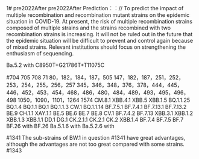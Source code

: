 1# pre2022After
pre2022After
Prediction：：//
To predict the impact of multiple recombination and recombination mutant strains on the epidemic situation in COVID-19. At present, the risk of multiple recombination strains composed of multiple strains and the strains recombined with two recombination strains is increasing. It will not be ruled out in the future that the epidemic situation will be difficult to prevent and control again because of mixed strains. Relevant institutions should focus on strengthening the enthusiasm of sequencing.


Ba.5.2   with   C8950T+G21786T+T11075C



#704 705 708 71 80，182，184，187，505
147，182，187，251，252，253，254，255，256，257
345，346，348，376，378，444，445，446，452，453，454，468，486，480，484，489，493，495，496，498
1050，1090，1101，1264       ?574
CM.8.1
XBB.4.1
XBB.5
XBB.1.5
BQ.1.1.25
BQ.1.4
BQ.1.1
BQ.1
BQ.1.1.3
CW.1
BQ.1.1.14
BF.7.5.1
BF.7.4.1
BF.7.13.1
BF.7.13.2
BE.9
CH.1.1
XAY.1.1
BE.5
BE.6
BE.7
BE.8
CV.1
BF.7.4.2
BF.7.13
XBB.3.1
XBB.1.2
XBB.1.3
XBB.1.1
DD.1
DG.1
CK.2.1.1
CK.2.1
CK.2
XBB.1.4
BF.7.4
BF.7.5
BF.7
BF.26        with
BF.26
Ba.5.1.6     with
Ba.5.2.6     with


#1341
The sub-strains of BW.1 in question #1341 have great advantages, although the advantages are not too great compared with some strains.
#1343
